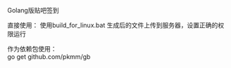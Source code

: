 Golang版贴吧签到

直接使用：
使用build_for_linux.bat 生成后的文件上传到服务器，设置正确的权限运行

作为依赖包使用：  
go get github.com/pkmm/gb